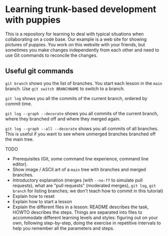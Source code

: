 # Learning trunk-based development with puppies

This is a repository for learning to deal with typical situations when
collaborating on a code base. Our example is a web site for showing
pictures of puppies. You work on this website with your friends, but
sometimes you make changes independently from each other and need to use
Git commands to reconcile the changes.

## Useful git commands

`git branch` shows you the list of branches. You start each lesson in the
`main` branch. Use `git switch BRANCHNAME` to switch to a branch.

`git log` shows you all the commits of the current branch, ordered by
commit time.

`git log --graph --decorate` shows you all commits of the current branch, where they
branched off and where they merged again.

`git log --graph --all --decorate` shows you all commits of all branches.
This is useful if you want to see where unmerged branches branched off
the main tree.

TODO

- Prerequisites (Git, some command line experience, command line editor).
- Show image / ASCII art of a `main` tree with branches and merged
	branches.
- Introductory explanation (merges (with `--no-ff` to simulate pull requests), what are "pull requests" (moderated
	merges), `git log`, `git branch` for listing branches; we don't teach
	how to commit in this tutorial)
- Explain how to reset
- Explain how to start a lesson
- Explain the different files in a lesson: README describes the task,
	HOWTO describes the steps. Things are
	separated into files to accommodate different learning levels and
	styles: figuring out on your own, following step-by-step, doing the
	exercise in repetitive intervals to help you remember all the parameters and steps.
